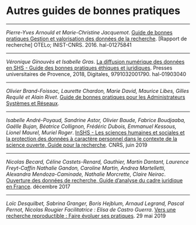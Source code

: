 # Autres guides de bonnes pratiques

---

*Pierre-Yves Arnould et Marie-Christine Jacquemot*. [Guide de bonnes pratiques Gestion et valorisation des données de la recherche](https://hal.archives-ouvertes.fr/hal-01275841/document). [Rapport de recherche] OTELo; INIST-CNRS. 2016. hal-01275841

---

*Véronique Ginouvès et Isabelle Gras*. [La diffusion numérique des données en SHS - Guide des bonnes pratiques éthiques et juridiques](https://hal-amu.archives-ouvertes.fr/hal-01903040). Presses universitaires de Provence, 2018, Digitales, 9791032001790. hal-01903040

---

*Olivier Brand-Foissac, Laurette Chardon, Marie David, Maurice Libes, Gilles Requilé et Alain Rivet*.
[Guide de bonnes pratiques pour les Administrateurs Systèmes et Réseaux](http://gbp.resinfo.org/). 

---

*Isabelle André-Poyaud, Sandrine Astor, Olivier Baude, Fabrice Boudjaaba, Gaëlle Bujan, Béatrice Collignon, Frédéric Dubois, Emmanuel Kessous, Lionel Maurel, Muriel Roger*.
[InSHS - Les sciences humaines et sociales et la protection des données à caractère personnel dans le contexte de la science ouverte, Guide pour la recherche](https://www.inshs.cnrs.fr/sites/institut_inshs/files/pdf/guide-rgpd_2.pdf). CNRS, juin 2019


---

*Nicolas Becard, Céline Castets-Renard, Gauthier, Martin  Dantant,  Laurence Freyt-Caffin  Nathalie Gandon, Caroline Martin, Andrea Martelletti, Alexandra Mendoza-Caminade, Nathalie Morcrette, Claire Neirac*.
[Ouverture des données de recherche, Guide d’analyse du cadre juridique en France](https://www.ouvrirlascience.fr/wp-content/uploads/2018/11/Guide_Juridique_V2.pdf). décembre 2017


---

*Loïc Desquilbet, Sabrina Granger, Boris Hejblum,
Arnaud Legrand, Pascal Pernot, Nicolas Rougier 
Facilitatrice : Elisa de Castro Guerra*.
[Vers une recherche reproductible :  Faire évoluer ses pratiques](https://hal.archives-ouvertes.fr/hal-02144142v1/document). 29 mai 2019
